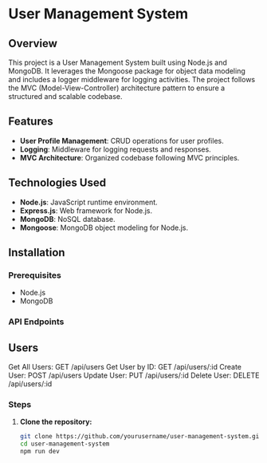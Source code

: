 # User Management System

## Overview

This project is a User Management System built using Node.js and MongoDB. It leverages the Mongoose package for object data modeling and includes a logger middleware for logging activities. The project follows the MVC (Model-View-Controller) architecture pattern to ensure a structured and scalable codebase.

## Features
- **User Profile Management**: CRUD operations for user profiles.
- **Logging**: Middleware for logging requests and responses.
- **MVC Architecture**: Organized codebase following MVC principles.

## Technologies Used

- **Node.js**: JavaScript runtime environment.
- **Express.js**: Web framework for Node.js.
- **MongoDB**: NoSQL database.
- **Mongoose**: MongoDB object modeling for Node.js.

## Installation

### Prerequisites

- Node.js
- MongoDB

### API Endpoints
## Users
Get All Users: GET /api/users
Get User by ID: GET /api/users/:id
Create User: POST /api/users
Update User: PUT /api/users/:id
Delete User: DELETE /api/users/:id

### Steps

1. **Clone the repository:**
   ```bash
   git clone https://github.com/yourusername/user-management-system.git
   cd user-management-system
   npm run dev
